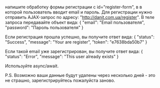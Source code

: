напишите обработку формы регистрации с id="register-form", в в которой пользователь вводит email и пароль.
Для регистрации нужно отправить AJAX-запрос по адресу:
"http://danit.com.ua/register".
В теле запроса передавайте объект вида:
{
"email": "Email пользователя",
"password": "Пароль пользователя"
}

Если регистрация прошла успешно, вы получите ответ вида:
{
"status": "Success",
"message": "Your are register",
"token": "e7638bda50b7"
}

Если такой email уже зарегистрирован, вы получите ответ вида:
{
"status": "Error",
"message": "This user already exists"
}

Используйте async/await.

P.S. Возможно ваши данные будут удалены через несколько дней - это не страшно, зарегистрируйтесь пожалуйста заново.
